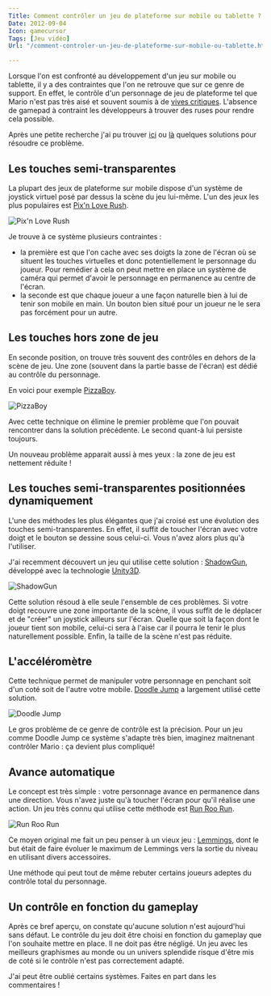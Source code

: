 ```yaml
---
Title: Comment contrôler un jeu de plateforme sur mobile ou tablette ?
Date: 2012-09-04
Icon: gamecursor
Tags: [Jeu vidéo]
Url: "/comment-controler-un-jeu-de-plateforme-sur-mobile-ou-tablette.html"

---
```



Lorsque l'on est confronté au développement d'un jeu sur mobile ou tablette, il y a des contraintes que l'on ne retrouve que sur ce genre de support. En effet, le contrôle d'un personnage de jeu de plateforme tel que Mario n'est pas très aisé et souvent soumis à de [vives critiques](http://www.gamesradar.com/10-reasons-the-iphone-is-a-shitty-game-platform/). L'absence de gamepad à contraint les développeurs à trouver des ruses pour rendre cela possible.

Après une petite recherche j'ai pu trouver [ici](http://www.diaryofanappdeveloper.com/post/16692915109/iphone-platform-game-controls) ou [là](http://www.techradar.com/news/software/applications/7-best-iphone-platform-games-937644) quelques solutions pour résoudre ce problème.


## Les touches semi-transparentes

La plupart des jeux de plateforme sur mobile dispose d'un système de joystick virtuel posé par dessus la scène du jeu lui-même. L'un des jeux les plus populaires est [Pix'n Love Rush](http://itunes.apple.com/fr/app/pixn-love-rush/id373962521?mt=8).

![Pix'n Love Rush](/images/pixnloverush.jpg)

Je trouve à ce système plusieurs contraintes :

- la première est que l'on cache avec ses doigts la zone de l'écran où se situent les touches virtuelles et donc potentiellement le personnage du joueur. Pour remédier à cela on peut mettre en place un système de caméra qui permet d'avoir le personnage en permanence au centre de l'écran.
- la seconde est que chaque joueur a une façon naturelle bien à lui de tenir son mobile en main. Un bouton bien situé pour un joueur ne le sera pas forcément pour un autre.


## Les touches hors zone de jeu

En seconde position, on trouve très souvent des contrôles en dehors de la scène de jeu. Une zone (souvent dans la partie basse de l'écran) est dédié au contrôle du personnage.

En voici pour exemple [PizzaBoy](http://itunes.apple.com/gb/app/pizza-boy/id389318128?mt=8).

![PizzaBoy](/images/pizzaboy.jpg)

Avec cette technique on élimine le premier problème que l'on pouvait rencontrer dans la solution précédente. Le second quant-à lui persiste toujours.

Un nouveau problème apparait aussi à mes yeux : la zone de jeu est nettement réduite !


## Les touches semi-transparentes positionnées dynamiquement

L'une des méthodes les plus élégantes que j'ai croisé est une évolution des touches semi-transparentes. En effet, il suffit de toucher l'écran avec votre doigt et le bouton se dessine sous celui-ci. Vous n'avez alors plus qu'à l'utiliser.

J'ai recemment découvert un jeu qui utilise cette solution : [ShadowGun](http://itunes.apple.com/fr/app/shadowgun/id440141669?mt=8), développé avec la technologie [Unity3D](http://www.unity3d.com).

![ShadowGun](/images/shadowgun.jpg)

Cette solution résoud à elle seule l'ensemble de ces problèmes. Si votre doigt recouvre une zone importante de la scène, il vous suffit de le déplacer et de "créer" un joystick ailleurs sur l'écran. Quelle que soit la façon dont le joueur tient son mobile, celui-ci sera à l'aise car il pourra le tenir le plus naturellement possible. Enfin, la taille de la scène n'est pas réduite.


## L'accéléromètre

Cette technique permet de manipuler votre personnage en penchant soit d'un coté soit de l'autre votre mobile. [Doodle Jump](http://itunes.apple.com/us/app/doodle-jump/id307727765?mt=8) a largement utilisé cette solution.

![Doodle Jump](/images/doodlejump.jpg)

Le gros problème de ce genre de contrôle est la précision. Pour un jeu comme Doodle Jump ce système s'adapte très bien, imaginez maitnenant contrôler Mario : ça devient plus compliqué!


## Avance automatique

Le concept est très simple : votre personnage avance en permanence dans une direction. Vous n'avez juste qu'à toucher l'écran pour qu'il réalise une action.
Un jeu très connu qui utilise cette méthode est [Run Roo Run](http://itunes.apple.com/fr/app/run-roo-run/id448710065?mt=8).

![Run Roo Run](/images/runroorun.jpg)

Ce moyen original me fait un peu penser à un vieux jeu : [Lemmings](http://fr.wikipedia.org/wiki/Lemmings), dont le but était de faire évoluer le maximum de Lemmings vers la sortie du niveau en utilisant divers accessoires.

Une méthode qui peut tout de même rebuter certains joueurs adeptes du contrôle total du personnage.


## Un contrôle en fonction du gameplay

Après ce bref aperçu, on constate qu'aucune solution n'est aujourd'hui sans défaut. Le contrôle du jeu doit être choisi en fonction du gameplay que l'on souhaite mettre en place. Il ne doit pas être négligé. Un jeu avec les meilleurs graphismes au monde ou un univers splendide risque d'être mis de coté si le contrôle n'est pas correctement adapté.


J'ai peut être oublié certains systèmes. Faites en part dans les commentaires !
